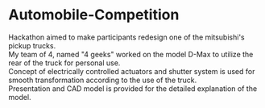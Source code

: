 # Automobile-Competition
Hackathon aimed to make participants redesign one of the mitsubishi's pickup trucks.  
My team of 4, named "4 geeks" worked on the model D-Max to utilize the rear of the truck for personal use.  
Concept of electrically controlled actuators and shutter system is used for smooth transformation according to the use of the truck.  
Presentation and CAD model is provided for the detailed explanation of the model.  
